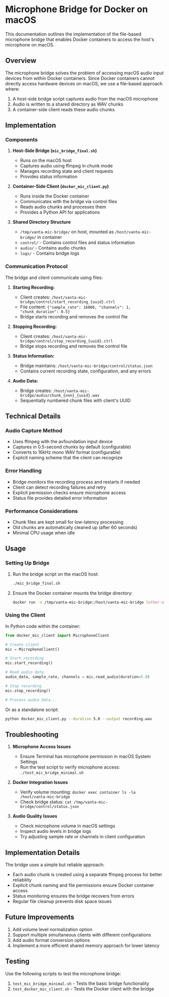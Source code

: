 # Microphone Bridge for Docker on macOS

This documentation outlines the implementation of the file-based microphone bridge that enables Docker containers to access the host's microphone on macOS.

## Overview

The microphone bridge solves the problem of accessing macOS audio input devices from within Docker containers. Since Docker containers cannot directly access hardware devices on macOS, we use a file-based approach where:

1. A host-side bridge script captures audio from the macOS microphone
2. Audio is written to a shared directory as WAV chunks
3. A container-side client reads these audio chunks

## Implementation

### Components

1. **Host-Side Bridge (`mic_bridge_final.sh`)**
   - Runs on the macOS host
   - Captures audio using ffmpeg in chunk mode
   - Manages recording state and client requests
   - Provides status information

2. **Container-Side Client (`docker_mic_client.py`)**
   - Runs inside the Docker container
   - Communicates with the bridge via control files
   - Reads audio chunks and processes them
   - Provides a Python API for applications

3. **Shared Directory Structure**
   - `/tmp/vanta-mic-bridge/` on host, mounted as `/host/vanta-mic-bridge/` in container
   - `control/` - Contains control files and status information
   - `audio/` - Contains audio chunks
   - `logs/` - Contains bridge logs

### Communication Protocol

The bridge and client communicate using files:

1. **Starting Recording:**
   - Client creates: `/host/vanta-mic-bridge/control/start_recording_{uuid}.ctrl`
   - File content: `{"sample_rate": 16000, "channels": 1, "chunk_duration": 0.5}`
   - Bridge starts recording and removes the control file

2. **Stopping Recording:**
   - Client creates: `/host/vanta-mic-bridge/control/stop_recording_{uuid}.ctrl`
   - Bridge stops recording and removes the control file

3. **Status Information:**
   - Bridge maintains: `/host/vanta-mic-bridge/control/status.json`
   - Contains current recording state, configuration, and any errors

4. **Audio Data:**
   - Bridge creates: `/host/vanta-mic-bridge/audio/chunk_{nnn}_{uuid}.wav`
   - Sequentially numbered chunk files with client's UUID

## Technical Details

### Audio Capture Method

- Uses ffmpeg with the avfoundation input device
- Captures in 0.5-second chunks by default (configurable)
- Converts to 16kHz mono WAV format (configurable)
- Explicit naming scheme that the client can recognize

### Error Handling

- Bridge monitors the recording process and restarts if needed
- Client can detect recording failures and retry
- Explicit permission checks ensure microphone access
- Status file provides detailed error information

### Performance Considerations

- Chunk files are kept small for low-latency processing
- Old chunks are automatically cleaned up (after 60 seconds)
- Minimal CPU usage when idle

## Usage

### Setting Up Bridge

1. Run the bridge script on the macOS host:
   ```bash
   ./mic_bridge_final.sh
   ```

2. Ensure the Docker container mounts the bridge directory:
   ```bash
   docker run -v /tmp/vanta-mic-bridge:/host/vanta-mic-bridge [other-options] image-name
   ```

### Using the Client

In Python code within the container:

```python
from docker_mic_client import MicrophoneClient

# Create client
mic = MicrophoneClient()

# Start recording
mic.start_recording()

# Read audio data
audio_data, sample_rate, channels = mic.read_audio(duration=5.0)

# Stop recording
mic.stop_recording()

# Process audio data...
```

Or as a standalone script:

```bash
python docker_mic_client.py --duration 5.0 --output recording.wav
```

## Troubleshooting

1. **Microphone Access Issues**
   - Ensure Terminal has microphone permission in macOS System Settings
   - Run the test script to verify microphone access: `./test_mic_bridge_minimal.sh`

2. **Docker Integration Issues**
   - Verify volume mounting: `docker exec container ls -la /host/vanta-mic-bridge`
   - Check bridge status: `cat /tmp/vanta-mic-bridge/control/status.json`

3. **Audio Quality Issues**
   - Check microphone volume in macOS settings
   - Inspect audio levels in bridge logs
   - Try adjusting sample rate or channels in client configuration

## Implementation Details

The bridge uses a simple but reliable approach:

- Each audio chunk is created using a separate ffmpeg process for better reliability
- Explicit chunk naming and file permissions ensure Docker container access
- Status monitoring ensures the bridge recovers from errors
- Regular file cleanup prevents disk space issues

## Future Improvements

1. Add volume level normalization option
2. Support multiple simultaneous clients with different configurations
3. Add audio format conversion options
4. Implement a more efficient shared memory approach for lower latency

## Testing

Use the following scripts to test the microphone bridge:

1. `test_mic_bridge_minimal.sh` - Tests the basic bridge functionality
2. `test_docker_mic_client.sh` - Tests the Docker client with the bridge
